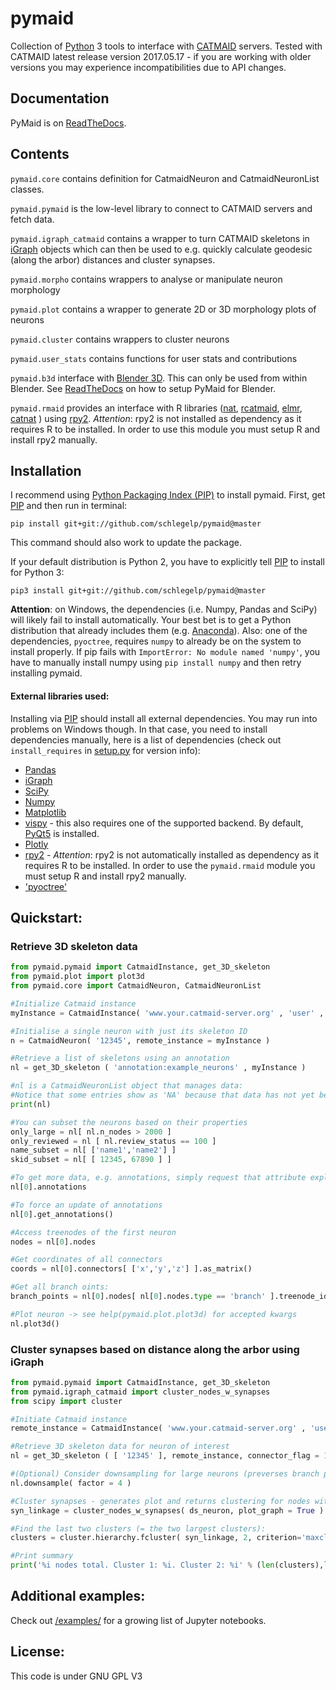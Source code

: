 pymaid
======
Collection of [Python](http://www.python.org) 3 tools to interface with [CATMAID](https://github.com/catmaid/CATMAID "CATMAID Repo") servers.
Tested with CATMAID latest release version 2017.05.17 - if you are working with older versions you may experience incompatibilities due to 
API changes.

## Documentation
PyMaid is on [ReadTheDocs](http://pymaid.readthedocs.io/ "PyMaid ReadTheDocs").

## Contents
`pymaid.core` contains definition for CatmaidNeuron and CatmaidNeuronList classes.

`pymaid.pymaid` is the low-level library to connect to CATMAID servers and fetch data. 

`pymaid.igraph_catmaid` contains a wrapper to turn CATMAID skeletons in [iGraph](http://www.igraph.org) objects which can then be used to e.g. quickly calculate geodesic (along the arbor) distances and cluster synapses. 

`pymaid.morpho` contains wrappers to analyse or manipulate neuron morphology

`pymaid.plot` contains a wrapper to generate 2D or 3D morphology plots of neurons

`pymaid.cluster` contains wrappers to cluster neurons

`pymaid.user_stats` contains functions for user stats and contributions

`pymaid.b3d` interface with [Blender 3D](https://www.blender.org). This can only be used from within Blender. See [ReadTheDocs](http://pymaid.readthedocs.io/ "PyMaid ReadTheDocs") on how to setup PyMaid for Blender.

`pymaid.rmaid` provides an interface with R libraries ([nat](https://github.com/jefferis/nat), [rcatmaid](https://github.com/jefferis/rcatmaid), [elmr](https://github.com/jefferis/elmr), [catnat](https://github.com/alexanderbates/catnat) ) using [rpy2](https://rpy2.readthedocs.io/en/version_2.8.x/). *Attention*: rpy2 is not installed as dependency as it requires R to be installed. In order to use this module you must setup R and install rpy2 manually.

## Installation
I recommend using [Python Packaging Index (PIP)](https://pypi.python.org/pypi) to install pymaid.
First, get [PIP](https://pip.pypa.io/en/stable/installing/) and then run in terminal:  

`pip install git+git://github.com/schlegelp/pymaid@master`  

This command should also work to update the package.

If your default distribution is Python 2, you have to explicitly tell [PIP](https://pip.pypa.io/en/stable/installing/) to install for Python 3:

`pip3 install git+git://github.com/schlegelp/pymaid@master`  

**Attention**: on Windows, the dependencies (i.e. Numpy, Pandas and SciPy) will likely fail to install automatically. Your best bet is to get a Python distribution that already includes them (e.g. [Anaconda](https://www.continuum.io/downloads)). Also: one of the dependencies, `pyoctree`, requires `numpy` to already be on the system to install properly. If pip fails with `ImportError: No module named 'numpy'`, you have to manually install numpy using `pip install numpy` and then retry installing pymaid.

#### External libraries used:
Installing via [PIP](https://pip.pypa.io/en/stable/installing/) should install all external dependencies. You may run into problems on Windows though. In that case, you need to install dependencies manually, here is a list of dependencies (check out `install_requires` in [setup.py](https://raw.githubusercontent.com/schlegelp/PyMaid/master/setup.py) for version info):

- [Pandas](http://pandas.pydata.org/)
- [iGraph](http://www.igraph.org) 
- [SciPy](http://www.scipy.org)
- [Numpy](http://www.scipy.org) 
- [Matplotlib](http://www.matplotlib.org)
- [vispy](http://vispy.org/) - this also requires one of the supported backend. By default, [PyQt5](http://pyqt.sourceforge.net/Docs/PyQt5/installation.html) is installed.
- [Plotly](http://plot.ly) 
- [rpy2](https://rpy2.readthedocs.io/en/version_2.8.x/) - *Attention*: rpy2 is not automatically installed as dependency as it requires R to be installed. In order to use the `pymaid.rmaid` module you must setup R and install rpy2 manually.
- ['pyoctree'](https://pypi.python.org/pypi/pyoctree/)

## Quickstart:

### Retrieve 3D skeleton data
```python
from pymaid.pymaid import CatmaidInstance, get_3D_skeleton
from pymaid.plot import plot3d
from pymaid.core import CatmaidNeuron, CatmaidNeuronList

#Initialize Catmaid instance 
myInstance = CatmaidInstance( 'www.your.catmaid-server.org' , 'user' , 'password', 'token' )

#Initialise a single neuron with just its skeleton ID
n = CatmaidNeuron( '12345', remote_instance = myInstance )

#Retrieve a list of skeletons using an annotation
nl = get_3D_skeleton ( 'annotation:example_neurons' , myInstance )

#nl is a CatmaidNeuronList object that manages data:
#Notice that some entries show as 'NA' because that data has not yet been retrieved/calculated
print(nl)

#You can subset the neurons based on their properties
only_large = nl[ nl.n_nodes > 2000 ]
only_reviewed = nl [ nl.review_status == 100 ]
name_subset = nl[ ['name1','name2'] ]
skid_subset = nl[ [ 12345, 67890 ] ]

#To get more data, e.g. annotations, simply request that attribute explicitedly
nl[0].annotations

#To force an update of annotations
nl[0].get_annotations()

#Access treenodes of the first neuron
nodes = nl[0].nodes

#Get coordinates of all connectors
coords = nl[0].connectors[ ['x','y','z'] ].as_matrix()

#Get all branch oints:
branch_points = nl[0].nodes[ nl[0].nodes.type == 'branch' ].treenode_id

#Plot neuron -> see help(pymaid.plot.plot3d) for accepted kwargs
nl.plot3d()
```

### Cluster synapses based on distance along the arbor using iGraph
```python
from pymaid.pymaid import CatmaidInstance, get_3D_skeleton
from pymaid.igraph_catmaid import cluster_nodes_w_synapses
from scipy import cluster

#Initiate Catmaid instance
remote_instance = CatmaidInstance( 'www.your.catmaid-server.org' , 'user' , 'password', 'token' )

#Retrieve 3D skeleton data for neuron of interest
nl = get_3D_skeleton ( [ '12345' ], remote_instance, connector_flag = 1, tag_flag = 0 )

#(Optional) Consider downsampling for large neurons (preverses branch points, end points, synapses, etc.)
nl.downsample( factor = 4 )

#Cluster synapses - generates plot and returns clustering for nodes with synapses
syn_linkage = cluster_nodes_w_synapses( ds_neuron, plot_graph = True )

#Find the last two clusters (= the two largest clusters):
clusters = cluster.hierarchy.fcluster( syn_linkage, 2, criterion='maxclust')

#Print summary
print('%i nodes total. Cluster 1: %i. Cluster 2: %i' % (len(clusters),len([n for n in clusters if n==1]),len([n for n in clusters if n==2])))
```

## Additional examples:
Check out [/examples/](https://github.com/schlegelp/PyMaid/tree/master/examples) for a growing list of Jupyter notebooks.

## License:
This code is under GNU GPL V3
